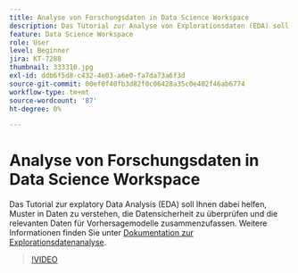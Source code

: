 ```yaml
---
title: Analyse von Forschungsdaten in Data Science Workspace
description: Das Tutorial zur Analyse von Explorationsdaten (EDA) soll Ihnen dabei helfen, Muster in Daten zu ermitteln, die Datensicherheit zu überprüfen und die relevanten Daten für Vorhersagemodelle zusammenzufassen.
feature: Data Science Workspace
role: User
level: Beginner
jira: KT-7288
thumbnail: 333310.jpg
exl-id: ddb6f5d8-c432-4e03-a6e0-fa7da73a6f3d
source-git-commit: 00ef0f40fb3d82f0c06428a35c0e402f46ab6774
workflow-type: tm+mt
source-wordcount: '87'
ht-degree: 0%

---
```


# Analyse von Forschungsdaten in Data Science Workspace

Das Tutorial zur explatory Data Analysis (EDA) soll Ihnen dabei helfen, Muster in Daten zu verstehen, die Datensicherheit zu überprüfen und die relevanten Daten für Vorhersagemodelle zusammenzufassen. Weitere Informationen finden Sie unter [Dokumentation zur Explorationsdatenanalyse](https://experienceleague.adobe.com/docs/experience-platform/data-science-workspace/jupyterlab/eda-notebook.html?lang=en).

>[!VIDEO](https://video.tv.adobe.com/v/333310)

